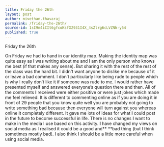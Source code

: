 ```yaml
---
title: Friday the 26th
layout: post
author: nivethan.thavaraj
permalink: /friday-the-26th/
source-id: 1sI9m4iCIt6gfcoKsfXZ931I4X_4sZlrg6cLVZNh-y54
published: true
---
```

Friday the 26th

On Friday we had to hand in our identity map. Making the identity map was quite easy as I was writing about me and I am the only person who knows me best (if that makes any sense). But sharing it with the rest of the rest of the class was the hard bit. I didn't want anyone to dislike me because of it or leave a bad comment. I don’t particularly like being rude to people which is why I really don’t like it if someone was rude to me. I would rather have presented myself and answered everyone’s question there and then. All of the comments I received were either positive or were just jokes which made me feel relieved. It is different to commenting online as if you are doing it in front of 29 people that you know quite well you are probably not going to write something bad because then everyone will turn against you whereas online it completely different. It gave me lots of ideas for what I could post in the future to become successful in life. There is no  changes I want to make in the media I use based on this activity. I have changed my views on social media as I realised it could be a good and** **bad thing (but I think sometimes mostly bad).  I also think I should be a little more careful when using social media.

